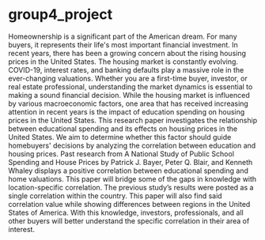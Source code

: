 # group4_project
Homeownership is a significant part of the American dream. For many buyers, it represents their life's most important financial investment. In recent years, there has been a growing concern about the rising housing prices in the United States. The housing market is constantly evolving. COVID-19, interest rates, and banking defaults play a massive role in the ever-changing valuations. Whether you are a first-time buyer, investor, or real estate professional, understanding the market dynamics is essential to making a sound financial decision. While the housing market is influenced by various macroeconomic factors, one area that has received increasing attention in recent years is the impact of education spending on housing prices in the United States. This research paper investigates the relationship between educational spending and its effects on housing prices in the United States. We aim to determine whether this factor should guide homebuyers' decisions by analyzing the correlation between education and housing prices. 
Past research from A National Study of Public School Spending and House Prices by Patrick J. Bayer, Peter Q. Blair, and Kenneth Whaley displays a positive correlation between educational spending and home valuations. This paper will bridge some of the gaps in knowledge with location-specific correlation. The previous study’s results were posted as a single correlation within the country. This paper will also find said correlation value while showing differences between regions in the United States of America. With this knowledge, investors, professionals, and all other buyers will better understand the specific correlation in their area of interest.
